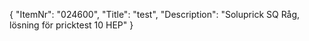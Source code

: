 {
  "ItemNr": "024600",
  "Title": "test",
  "Description": "Soluprick SQ Råg, lösning för pricktest 10 HEP"
}